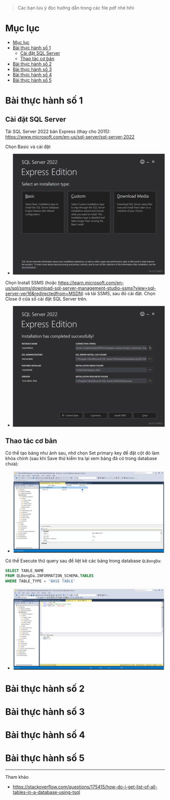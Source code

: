 > Các bạn lưu ý đọc hướng dẫn trong các file pdf nhé hihi

# Mục lục
- [Mục lục](#mục-lục)
- [Bài thực hành số 1](#bài-thực-hành-số-1)
  - [Cài đặt SQL Server](#cài-đặt-sql-server)
  - [Thao tác cơ bản](#thao-tác-cơ-bản)
- [Bài thực hành số 2](#bài-thực-hành-số-2)
- [Bài thực hành số 3](#bài-thực-hành-số-3)
- [Bài thực hành số 4](#bài-thực-hành-số-4)
- [Bài thực hành số 5](#bài-thực-hành-số-5)


# Bài thực hành số 1

## Cài đặt SQL Server

Tải SQL Server 2022 bản Express (thay cho 2015): https://www.microsoft.com/en-us/sql-server/sql-server-2022

Chọn Basic và cài đặt
- ![Alt text](image.png)

Chọn Install SSMS (hoặc https://learn.microsoft.com/en-us/sql/ssms/download-sql-server-management-studio-ssms?view=sql-server-ver16&redirectedfrom=MSDN) và tải SSMS, sau đó cài đặt. Chọn Close ở cửa sổ cài đặt SQL Server trên.
- ![Alt text](image-1.png)

## Thao tác cơ bản

Có thể tạo bảng như ảnh sau, nhớ chọn Set primary key để đặt cột đó làm khóa chính (sau khi Save thử kiểm tra lại xem bảng đã có trong database chưa):
- ![Alt text](image-3.png)

Có thể Execute thử query sau để liệt kê các bảng trong database `QLBongDa`:
```sql
SELECT TABLE_NAME
FROM QLBongDa.INFORMATION_SCHEMA.TABLES
WHERE TABLE_TYPE = 'BASE TABLE'
```
- ![Alt text](image-4.png)

# Bài thực hành số 2

# Bài thực hành số 3

# Bài thực hành số 4

# Bài thực hành số 5


--------

Tham khảo
-  https://stackoverflow.com/questions/175415/how-do-i-get-list-of-all-tables-in-a-database-using-tsql
